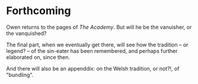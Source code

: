 # Forthcoming

Owen returns to the pages of *The Academy*. But will he be the vanuisher, or the vanquished?

The final part, when we eventually get there, will see how the tradition – or legend? – of the sin-eater has been remembered, and perhaps further elaborated on, since then.

And there will also be an appenddix: on the Welsh tradition, or not?!, of "bundling".



